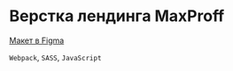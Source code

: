 # Верстка лендинга MaxProff

[Макет в Figma](https://www.figma.com/file/PP43LVeIX6mLjPAQ3NBJtA/MaxProff?node-id=1%3A196 "ссылка")

`Webpack`, `SASS`, `JavaScript`


